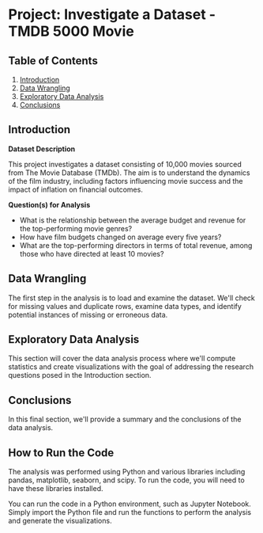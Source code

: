 # Project: Investigate a Dataset - TMDB 5000 Movie

## Table of Contents
1. [Introduction](#introduction)
2. [Data Wrangling](#data_wrangling)
3. [Exploratory Data Analysis](#exploratory_data_analysis)
4. [Conclusions](#conclusions)

<a name="introduction"></a>
## Introduction

**Dataset Description**

This project investigates a dataset consisting of 10,000 movies sourced from The Movie Database (TMDb). The aim is to understand the dynamics of the film industry, including factors influencing movie success and the impact of inflation on financial outcomes.

**Question(s) for Analysis**

- What is the relationship between the average budget and revenue for the top-performing movie genres?
- How have film budgets changed on average every five years?
- What are the top-performing directors in terms of total revenue, among those who have directed at least 10 movies?

<a name="data_wrangling"></a>
## Data Wrangling

The first step in the analysis is to load and examine the dataset. We'll check for missing values and duplicate rows, examine data types, and identify potential instances of missing or erroneous data.

<a name="exploratory_data_analysis"></a>
## Exploratory Data Analysis

This section will cover the data analysis process where we'll compute statistics and create visualizations with the goal of addressing the research questions posed in the Introduction section.

<a name="conclusions"></a>
## Conclusions

In this final section, we'll provide a summary and the conclusions of the data analysis.

## How to Run the Code

The analysis was performed using Python and various libraries including pandas, matplotlib, seaborn, and scipy. To run the code, you will need to have these libraries installed. 

You can run the code in a Python environment, such as Jupyter Notebook. Simply import the Python file and run the functions to perform the analysis and generate the visualizations.
